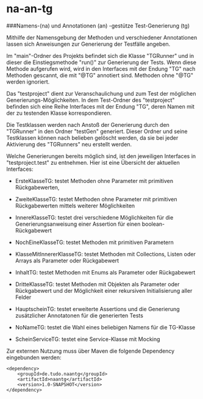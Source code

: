 # na-an-tg

###Namens-(na) und Annotationen (an) -gestütze Test-Generierung (tg)

Mithilfe der Namensgebung der Methoden und verschiedener Annotationen 
lassen sich Anweisungen zur Generierung der Testfälle angeben.

Im "main"-Ordner des Projekts befindet sich die Klasse "TGRunner" 
und in dieser die Einstiegsmethode "run()" zur Generierung der Tests.
Wenn diese Methode aufgerufen wird, wird in den Interfaces mit der Endung "TG"
nach Methoden gescannt, die mit "@TG" annotiert sind. Methoden ohne 
"@TG" werden ignoriert.

Das "testproject" dient zur Veranschaulichung und zum Test der möglichen
Generierungs-Möglichkeiten. In dem Test-Ordner des "testproject" 
befinden sich eine Reihe Interfaces mit der Endung "TG", deren Namen mit der
zu testenden Klasse korrespondieren.

Die Testklassen werden nach Anstoß der Generierung durch den "TGRunner" 
in den Ordner "testGen" generiert.
Dieser Ordner und seine Testklassen können nach belieben gelöscht werden, 
da sie bei jeder Aktivierung des "TGRunners" neu erstellt werden.

Welche Generierungen bereits möglich sind, ist den jeweiligen Interfaces
in "testproject.test" zu entnehmen.
Hier ist eine Übersicht der aktuellen Interfaces:

- ErsteKlasseTG: testet Methoden ohne Parameter mit primitiven Rückgabewerten,

- ZweiteKlasseTG: testet Methoden ohne Parameter mit primitiven Rückgabewerten mittels
weiterer Möglichkeiten

- InnereKlasseTG: testet drei verschiedene Möglichkeiten für die Generierungsanweisung 
einer Assertion für einen boolean-Rückgabewert

- NochEineKlasseTG: testet Methoden mit primitiven Parametern

- KlasseMitInnererKlasseTG: testet Methoden mit Collections, Listen oder Arrays
als Parameter oder Rückgabewert

- InhaltTG: testet Methoden mit Enums als Parameter oder Rückgabewert

- DritteKlasseTG: testet Methoden mit Objekten als Parameter oder Rückgabewert und
der Möglichkeit einer rekursiven Initialisierung aller Felder

- HauptscheinTG: testet erweiterte Assertions und die Generierung zusätzlicher 
Annotatonen für die generierten Tests

- NoNameTG: testet die Wahl eines beliebigen Namens für die TG-Klasse

- ScheinServiceTG: testet eine Service-Klasse mit Mocking

Zur externen Nutzung muss über Maven die folgende Dependency
eingebunden werden:

	<dependency>
	    <groupId>de.tudo.naantg</groupId>
	    <artifactId>naantg</artifactId>
	    <version>1.0-SNAPSHOT</version>
	</dependency>

 
